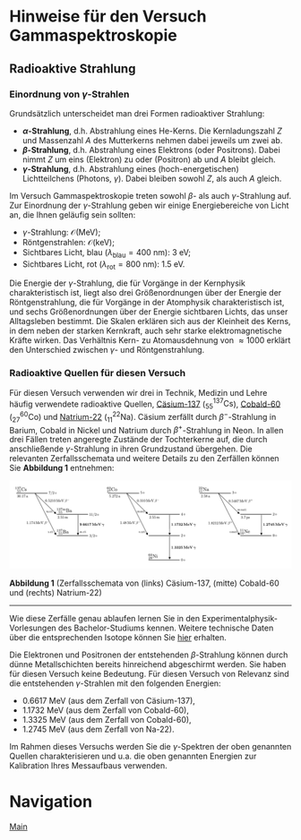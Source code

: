 # Hinweise für den Versuch Gammaspektroskopie

## Radioaktive Strahlung

### Einordnung von $\gamma$-Strahlen

Grundsätzlich unterscheidet man drei Formen radioaktiver Strahlung:

- **$\alpha$-Strahlung**, d.h. Abstrahlung eines $\mathrm{He}$-Kerns. Die Kernladungszahl $Z$ und Massenzahl $A$ des Mutterkerns nehmen dabei jeweils um zwei ab.
- **$\beta$-Strahlung**, d.h. Abstrahlung eines Elektrons (oder Positrons). Dabei nimmt $Z$ um eins (Elektron) zu oder (Positron) ab und $A$ bleibt gleich. 
- **$\gamma$-Strahlung**, d.h. Abstrahlung eines (hoch-energetischen) Lichtteilchens (Photons, $\gamma$). Dabei bleiben sowohl $Z$, als auch $A$ gleich. 

Im Versuch Gammaspektroskopie treten sowohl $\beta$- als auch $\gamma$-Strahlung auf. Zur Einordnung der $\gamma$-Strahlung geben wir einige Energiebereiche von Licht an, die Ihnen geläufig sein sollten: 

- $\gamma$-Strahlung: $\mathcal{O}(\mathrm{MeV})$;
- Röntgenstrahlen: $\mathcal{O}(\mathrm{keV})$;
- Sichtbares Licht, blau ($\lambda_{\mathrm{blau}}=400\ \mathrm{nm}$): $3\ \mathrm{eV}$;
- Sichtbares Licht, rot ($\lambda_{\mathrm{rot}}=800\ \mathrm{nm}$): $1.5\ \mathrm{eV}$.

Die Energie der $\gamma$-Strahlung, die für Vorgänge in der Kernphysik charakteristisch ist, liegt also drei Größenordnungen über der Energie der Röntgenstrahlung, die für Vorgänge in der Atomphysik charakteristisch ist, und sechs Größenordnungen über der Energie sichtbaren Lichts, das unser Alltagsleben bestimmt. Die Skalen erklären sich aus der Kleinheit des Kerns, in dem neben der starken Kernkraft, auch sehr starke elektromagnetische Kräfte wirken. Das Verhältnis Kern- zu Atomausdehnung von $\approx1000$ erklärt den Unterschied zwischen $\gamma$- und Röntgenstrahlung. 

### Radioaktive Quellen für diesen Versuch

Für diesen Versuch verwenden wir drei in Technik, Medizin und Lehre häufig verwendete radioaktive Quellen, [Cäsium-137](https://en.wikipedia.org/wiki/Caesium-137) ($`^{137}_{55}\mathrm{Cs}`$), [Cobald-60](https://en.wikipedia.org/wiki/Cobalt-60) ($`^{60}_{27}\mathrm{Co}`$) und [Natrium-22](https://en.wikipedia.org/wiki/Isotopes_of_sodium) ($`^{22}_{11}\mathrm{Na}`$). Cäsium zerfällt durch $\beta^{-}$-Strahlung in Barium, Cobald in Nickel und Natrium durch $\beta^{+}$-Strahlung in Neon. In allen drei Fällen treten angeregte Zustände der Tochterkerne auf, die durch anschließende $\gamma$-Strahlung in ihren Grundzustand übergehen. Die relevanten Zerfallsschemata und weitere Details zu den Zerfällen können Sie **Abbildung 1** entnehmen:

<img src="../figures/Quellen.png" width="1200" style="zoom:100%;" />

**Abbildung 1** (Zerfallsschemata von (links) Cäsium-137, (mitte) Cobald-60 und (rechts) Natrium-22)

---

Wie diese Zerfälle genau ablaufen lernen Sie in den Experimentalphysik-Vorlesungen des Bachelor-Studiums kennen. Weitere technische Daten über die entsprechenden Isotope können Sie [hier](https://www.periodensystem-online.de/index.php) erhalten. 

Die Elektronen und Positronen der entstehenden $\beta$-Strahlung können durch dünne Metallschichten bereits hinreichend abgeschirmt werden. Sie haben für diesen Versuch keine Bedeutung. Für diesen Versuch von Relevanz sind die entstehenden $\gamma$-Strahlen mit den folgenden Energien: 

- 0.6617 MeV (aus dem Zerfall von Cäsium-137),
- 1.1732 MeV (aus dem Zerfall von Cobald-60),
- 1.3325 MeV (aus dem Zerfall von Cobald-60),
- 1.2745 MeV (aus dem Zerfall von Na-22).

Im Rahmen dieses Versuchs werden Sie die $\gamma$-Spektren der oben genannten Quellen charakterisieren und u.a. die oben genannten Energien zur Kalibration Ihres Messaufbaus verwenden. 

# Navigation

[Main](https://gitlab.kit.edu/kit/etp-lehre/p2-praktikum/students/-/tree/main/Gammaspektroskopie)

